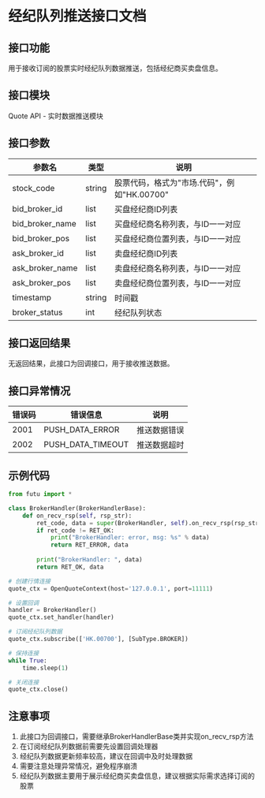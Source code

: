 # 经纪队列推送接口文档

## 接口功能
用于接收订阅的股票实时经纪队列数据推送，包括经纪商买卖盘信息。

## 接口模块
Quote API - 实时数据推送模块

## 接口参数
| 参数名 | 类型 | 说明 |
|--------|------|------|
| stock_code | string | 股票代码，格式为"市场.代码"，例如"HK.00700" |
| bid_broker_id | list | 买盘经纪商ID列表 |
| bid_broker_name | list | 买盘经纪商名称列表，与ID一一对应 |
| bid_broker_pos | list | 买盘经纪商位置列表，与ID一一对应 |
| ask_broker_id | list | 卖盘经纪商ID列表 |
| ask_broker_name | list | 卖盘经纪商名称列表，与ID一一对应 |
| ask_broker_pos | list | 卖盘经纪商位置列表，与ID一一对应 |
| timestamp | string | 时间戳 |
| broker_status | int | 经纪队列状态 |

## 接口返回结果
无返回结果，此接口为回调接口，用于接收推送数据。

## 接口异常情况
| 错误码 | 错误信息 | 说明 |
|--------|----------|------|
| 2001 | PUSH_DATA_ERROR | 推送数据错误 |
| 2002 | PUSH_DATA_TIMEOUT | 推送数据超时 |

## 示例代码
```python
from futu import *

class BrokerHandler(BrokerHandlerBase):
    def on_recv_rsp(self, rsp_str):
        ret_code, data = super(BrokerHandler, self).on_recv_rsp(rsp_str)
        if ret_code != RET_OK:
            print("BrokerHandler: error, msg: %s" % data)
            return RET_ERROR, data
        
        print("BrokerHandler: ", data)
        return RET_OK, data

# 创建行情连接
quote_ctx = OpenQuoteContext(host='127.0.0.1', port=11111)

# 设置回调
handler = BrokerHandler()
quote_ctx.set_handler(handler)

# 订阅经纪队列数据
quote_ctx.subscribe(['HK.00700'], [SubType.BROKER])

# 保持连接
while True:
    time.sleep(1)

# 关闭连接
quote_ctx.close()
```

## 注意事项
1. 此接口为回调接口，需要继承BrokerHandlerBase类并实现on_recv_rsp方法
2. 在订阅经纪队列数据前需要先设置回调处理器
3. 经纪队列数据更新频率较高，建议在回调中及时处理数据
4. 需要注意处理异常情况，避免程序崩溃
5. 经纪队列数据主要用于展示经纪商买卖盘信息，建议根据实际需求选择订阅的股票 